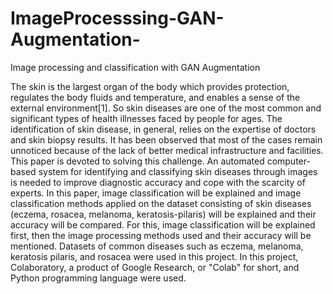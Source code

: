 # ImageProcesssing-GAN-Augmentation-
Image processing and classification with GAN Augmentation

The skin is the largest organ of the body which provides protection, regulates the body fluids and temperature, and enables a sense of the external environment[1]. So skin diseases are one of the most common and significant types of health illnesses faced by people for ages. The identification of skin disease, in general, relies on the expertise of doctors and skin biopsy results. It has been observed that most of the cases remain unnoticed because of the lack of better medical infrastructure and facilities. This paper is devoted to solving this challenge. An automated computer-based system for identifying and classifying skin diseases through images is needed to improve diagnostic accuracy and cope with the scarcity of experts. In this paper, image classification will be explained and image classification methods applied on the dataset consisting of skin diseases (eczema, rosacea, melanoma, keratosis-pilaris) will be explained and their accuracy will be compared. For this, image classification will be explained first, then the image processing methods used and their accuracy will be mentioned. Datasets of common diseases such as eczema, melanoma, keratosis pilaris, and rosacea were used in this project. In this project, Colaboratory, a product of Google Research, or "Colab" for short, and Python programming language were used.

